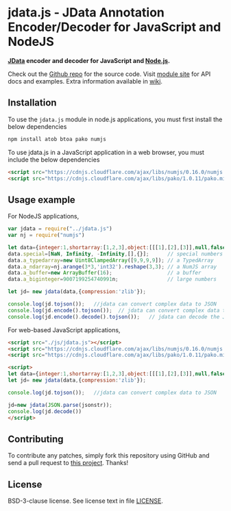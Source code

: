 jdata.js - JData Annotation Encoder/Decoder for JavaScript and NodeJS
===========

**[JData] encoder and decoder for JavaScript and [Node.js].**

Check out the [Github repo] for the source code.
Visit [module site] for API docs and examples.
Extra information available in [wiki].

[JData]: http://neurojson.org/jdata/draft2/
[Node.js]: http://nodejs.org/

[Github repo]: https://github.com/NeuroJSON/jsdata
[module site]: https://github.com/NeuroJSON/jsdata
[wiki]: http://neurojson.org


Installation
------------


To use the `jdata.js` module in node.js applications, you must first install the below dependencies

```sh
npm install atob btoa pako numjs
```

To use jdata.js in a JavaScript application in a web browser, you must include the below dependencies
```html
<script src="https://cdnjs.cloudflare.com/ajax/libs/numjs/0.16.0/numjs.min.js"></script>
<script src="https://cdnjs.cloudflare.com/ajax/libs/pako/1.0.11/pako.min.js"></script>
```


Usage example
-------------

For NodeJS applications, 

```js
var jdata = require("../jdata.js")
var nj = require("numjs")

let data={integer:1,shortarray:[1,2,3],object:[[[1],[2],[3]],null,false]};
data.special=[NaN, Infinity, -Infinity,[],{}];      // special numbers
data.a_typedarray=new Uint8ClampedArray([9,9,9,9]); // a TypedArray
data.a_ndarray=nj.arange(3*3,'int32').reshape(3,3); // a NumJS array
data.a_buffer=new ArrayBuffer(16);                  // a buffer
data.a_biginteger=9007199254740991n;                // large numbers

let jd= new jdata(data,{compression:'zlib'});

console.log(jd.tojson());   //jdata can convert complex data to JSON
console.log(jd.encode().tojson());  // jdata can convert complex data to JData-encoded objects
console.log(jd.encode().decode().tojson());   // jdata can decode the JData-encoded objects back to native objects

```

For web-based JavaScript applications, 

```html
<script src="./js/jdata.js"></script>
<script src="https://cdnjs.cloudflare.com/ajax/libs/numjs/0.16.0/numjs.min.js"></script>
<script src="https://cdnjs.cloudflare.com/ajax/libs/pako/1.0.11/pako.min.js"></script>

<script>
let data={integer:1,shortarray:[1,2,3],object:[[[1],[2],[3]],null,false]};
let jd= new jdata(data,{compression:'zlib'});

console.log(jd.tojson());   //jdata can convert complex data to JSON

jd=new jdata(JSON.parse(jsonstr));
console.log(jd.decode())
</script>
```


Contributing
------------

To contribute any patches, simply fork this repository using GitHub
and send a pull request to [this project](https://github.com/NeuroJSON/jsdata). Thanks!


License
-------

BSD-3-clause license. See license text in file [LICENSE](https://github.com/NeuroJSON/jsdata/blob/master/LICENSE).

